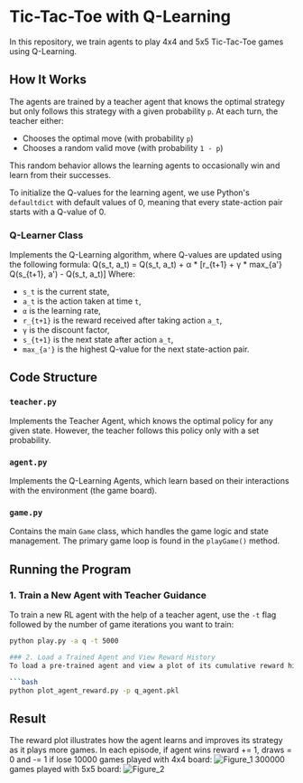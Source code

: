 # Tic-Tac-Toe with Q-Learning
In this repository, we train agents to play 4x4 and 5x5 Tic-Tac-Toe games using Q-Learning.

## How It Works
The agents are trained by a teacher agent that knows the optimal strategy but only follows this strategy with a given probability `p`. At each turn, the teacher either:

- Chooses the optimal move (with probability `p`)
- Chooses a random valid move (with probability `1 - p`)

This random behavior allows the learning agents to occasionally win and learn from their successes.

To initialize the Q-values for the learning agent, we use Python's `defaultdict` with default values of 0, meaning that every state-action pair starts with a Q-value of 0.

### Q-Learner Class
Implements the Q-Learning algorithm, where Q-values are updated using the following formula:
Q(s_t, a_t) = Q(s_t, a_t) + α * [r_{t+1} + γ * max_{a'} Q(s_{t+1}, a') - Q(s_t, a_t)]
Where:
- `s_t` is the current state,
- `a_t` is the action taken at time `t`,
- `α` is the learning rate,
- `r_{t+1}` is the reward received after taking action `a_t`,
- `γ` is the discount factor,
- `s_{t+1}` is the next state after action `a_t`,
- `max_{a'}` is the highest Q-value for the next state-action pair.

## Code Structure
### `teacher.py`
Implements the Teacher Agent, which knows the optimal policy for any given state. However, the teacher follows this policy only with a set probability.

### `agent.py`
Implements the Q-Learning Agents, which learn based on their interactions with the environment (the game board).

### `game.py`
Contains the main `Game` class, which handles the game logic and state management. The primary game loop is found in the `playGame()` method.

## Running the Program
### 1. Train a New Agent with Teacher Guidance
To train a new RL agent with the help of a teacher agent, use the `-t` flag followed by the number of game iterations you want to train:

```bash
python play.py -a q -t 5000

### 2. Load a Trained Agent and View Reward History
To load a pre-trained agent and view a plot of its cumulative reward history, run the following script:

```bash
python plot_agent_reward.py -p q_agent.pkl
```
## Result
The reward plot illustrates how the agent learns and improves its strategy as it plays more games. In each episode, if agent wins reward += 1, draws = 0 and -= 1 if lose
10000 games played with 4x4 board:
![Figure_1](https://github.com/user-attachments/assets/44799a93-2b73-4cdb-b1b8-99c85f6edb35)
300000 games played with 5x5 board:
![Figure_2](https://github.com/user-attachments/assets/094b8b7f-2e78-467b-af0e-fd73eb1f1584)

